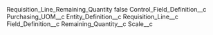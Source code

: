 <?xml version="1.0" encoding="UTF-8"?>
<CustomMetadata xmlns="http://soap.sforce.com/2006/04/metadata" xmlns:xsi="http://www.w3.org/2001/XMLSchema-instance" xmlns:xsd="http://www.w3.org/2001/XMLSchema">
    <label>Requisition_Line_Remaining_Quantity</label>
    <protected>false</protected>
    <values>
        <field>Control_Field_Definition__c</field>
        <value xsi:type="xsd:string">Purchasing_UOM__c</value>
    </values>
    <values>
        <field>Entity_Definition__c</field>
        <value xsi:type="xsd:string">Requisition_Line__c</value>
    </values>
    <values>
        <field>Field_Definition__c</field>
        <value xsi:type="xsd:string">Remaining_Quantity__c</value>
    </values>
    <values>
        <field>Scale__c</field>
        <value xsi:nil="true"/>
    </values>
</CustomMetadata>
